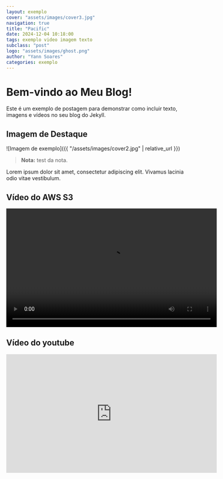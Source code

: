 ```yaml
---
layout: exemplo
cover: "assets/images/cover3.jpg"
navigation: true
title: "Pacific"
date: 2024-12-04 10:18:00
tags: exemplo video imagem texto
subclass: "post"
logo: "assets/images/ghost.png"
author: "Yann Soares"
categories: exemplo
---
```


# Bem-vindo ao Meu Blog!

<p>Este é um exemplo de postagem para demonstrar como incluir texto, imagens e vídeos no seu blog do Jekyll.</p>

## Imagem de Destaque

![Imagem de exemplo]({{ "/assets/images/cover2.jpg" | relative_url }})

> **Nota:** test da nota.

<p>Lorem ipsum dolor sit amet, consectetur adipiscing elit. Vivamus lacinia odio vitae vestibulum.</p>

## Vídeo do AWS S3

<video controls width="560" height="315" preload="auto">
  <source src="https://pacificsecvideos.s3.sa-east-1.amazonaws.com/teaser_v5.mp4" type="video/mp4">
  Seu navegador não suporta a reprodução de vídeo.
</video>

## Vídeo do youtube

<iframe width="560" height="315" src="https://www.youtube.com/embed/F8iOU1ci19Q?si=MGASyO_IKjZvLnUP" title="YouTube video player" frameborder="0" allow="accelerometer; autoplay; clipboard-write; encrypted-media; gyroscope; picture-in-picture; web-share" referrerpolicy="strict-origin-when-cross-origin" allowfullscreen></iframe>

